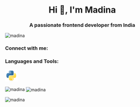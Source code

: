 <h1 align="center">Hi 👋, I'm Madina</h1> 
<h3 align="center">A passionate frontend developer from India</h3> 
 
<p align="left"> <img src="https://komarev.com/ghpvc/?username=dilyora&label=Profile%20views&color=0e75b6&style=flat" alt="madina" /> </p> 
 
<h3 align="left">Connect with me: <a href="https:\\@madina_0521"><a/> </h3> 
<p align="left"> 
</p> 
 
<h3 align="left">Languages and Tools:</h3> 
<p align="left"> <a href="https://www.python.org" target="_blank" rel="noreferrer"> <img src="https://raw.githubusercontent.com/devicons/devicon/master/icons/python/python-original.svg" alt="python" width="40" height="40"/> </a> </p> 
 
<p><img align="left" src="https://github-readme-stats.vercel.app/api/top-langs?username=dilyora&show_icons=true&locale=en&layout=compact" alt="madina" /></p> 
 
<p>&nbsp;<img align="center" src="https://github-readme-stats.vercel.app/api?username=dilyora&show_icons=true&locale=en" alt="madina" /></p> 
 
<p><img align="center" src="https://github-readme-streak-stats.herokuapp.com/?user=madina&" alt="madina" /></p>

